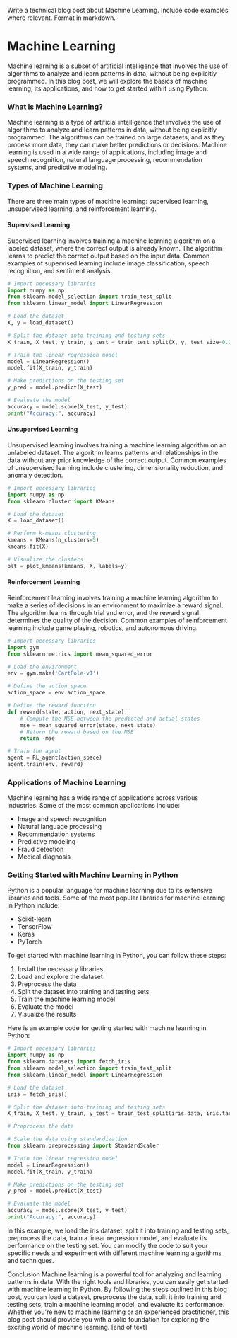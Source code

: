  Write a technical blog post about Machine Learning. Include code examples where relevant. Format in markdown.
# Machine Learning

Machine learning is a subset of artificial intelligence that involves the use of algorithms to analyze and learn patterns in data, without being explicitly programmed. In this blog post, we will explore the basics of machine learning, its applications, and how to get started with it using Python.
### What is Machine Learning?

Machine learning is a type of artificial intelligence that involves the use of algorithms to analyze and learn patterns in data, without being explicitly programmed. The algorithms can be trained on large datasets, and as they process more data, they can make better predictions or decisions. Machine learning is used in a wide range of applications, including image and speech recognition, natural language processing, recommendation systems, and predictive modeling.
### Types of Machine Learning

There are three main types of machine learning: supervised learning, unsupervised learning, and reinforcement learning.

#### Supervised Learning

Supervised learning involves training a machine learning algorithm on a labeled dataset, where the correct output is already known. The algorithm learns to predict the correct output based on the input data. Common examples of supervised learning include image classification, speech recognition, and sentiment analysis.
```python
# Import necessary libraries
import numpy as np
from sklearn.model_selection import train_test_split
from sklearn.linear_model import LinearRegression

# Load the dataset
X, y = load_dataset()

# Split the dataset into training and testing sets
X_train, X_test, y_train, y_test = train_test_split(X, y, test_size=0.2)

# Train the linear regression model
model = LinearRegression()
model.fit(X_train, y_train)

# Make predictions on the testing set
y_pred = model.predict(X_test)

# Evaluate the model
accuracy = model.score(X_test, y_test)
print("Accuracy:", accuracy)
```
#### Unsupervised Learning

Unsupervised learning involves training a machine learning algorithm on an unlabeled dataset. The algorithm learns patterns and relationships in the data without any prior knowledge of the correct output. Common examples of unsupervised learning include clustering, dimensionality reduction, and anomaly detection.
```python
# Import necessary libraries
import numpy as np
from sklearn.cluster import KMeans

# Load the dataset
X = load_dataset()

# Perform k-means clustering
kmeans = KMeans(n_clusters=5)
kmeans.fit(X)

# Visualize the clusters
plt = plot_kmeans(kmeans, X, labels=y)
```
#### Reinforcement Learning

Reinforcement learning involves training a machine learning algorithm to make a series of decisions in an environment to maximize a reward signal. The algorithm learns through trial and error, and the reward signal determines the quality of the decision. Common examples of reinforcement learning include game playing, robotics, and autonomous driving.
```python
# Import necessary libraries
import gym
from sklearn.metrics import mean_squared_error

# Load the environment
env = gym.make('CartPole-v1')

# Define the action space
action_space = env.action_space

# Define the reward function
def reward(state, action, next_state):
    # Compute the MSE between the predicted and actual states
    mse = mean_squared_error(state, next_state)
    # Return the reward based on the MSE
    return -mse

# Train the agent
agent = RL_agent(action_space)
agent.train(env, reward)
```
### Applications of Machine Learning

Machine learning has a wide range of applications across various industries. Some of the most common applications include:

* Image and speech recognition
* Natural language processing
* Recommendation systems
* Predictive modeling
* Fraud detection
* Medical diagnosis

### Getting Started with Machine Learning in Python

Python is a popular language for machine learning due to its extensive libraries and tools. Some of the most popular libraries for machine learning in Python include:

* Scikit-learn
* TensorFlow
* Keras
* PyTorch

To get started with machine learning in Python, you can follow these steps:

1. Install the necessary libraries
2. Load and explore the dataset
3. Preprocess the data
4. Split the dataset into training and testing sets
5. Train the machine learning model
6. Evaluate the model
7. Visualize the results

Here is an example code for getting started with machine learning in Python:
```python
# Import necessary libraries
import numpy as np
from sklearn.datasets import fetch_iris
from sklearn.model_selection import train_test_split
from sklearn.linear_model import LinearRegression

# Load the dataset
iris = fetch_iris()

# Split the dataset into training and testing sets
X_train, X_test, y_train, y_test = train_test_split(iris.data, iris.target, test_size=0.2)

# Preprocess the data

# Scale the data using standardization
from sklearn.preprocessing import StandardScaler

# Train the linear regression model
model = LinearRegression()
model.fit(X_train, y_train)

# Make predictions on the testing set
y_pred = model.predict(X_test)

# Evaluate the model
accuracy = model.score(X_test, y_test)
print("Accuracy:", accuracy)
```
In this example, we load the iris dataset, split it into training and testing sets, preprocess the data, train a linear regression model, and evaluate its performance on the testing set. You can modify the code to suit your specific needs and experiment with different machine learning algorithms and techniques.

Conclusion
Machine learning is a powerful tool for analyzing and learning patterns in data. With the right tools and libraries, you can easily get started with machine learning in Python. By following the steps outlined in this blog post, you can load a dataset, preprocess the data, split it into training and testing sets, train a machine learning model, and evaluate its performance. Whether you're new to machine learning or an experienced practitioner, this blog post should provide you with a solid foundation for exploring the exciting world of machine learning. [end of text]



